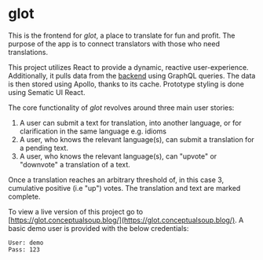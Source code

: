 # glot

This is the frontend for _glot_, a place to translate for fun and profit. The purpose of the app is to connect translators with those who need translations.

This project utilizes React to provide a dynamic, reactive user-experience. Additionally, it pulls data from the [backend](https://github.com/m4thayus/glot-backend) using GraphQL queries. The data is then stored using Apollo, thanks to its cache. Prototype styling is done using Sematic UI React.

The core functionality of _glot_ revolves around three main user stories:
1. A user can submit a text for translation, into another language, or for clarification in the same language e.g. idioms
2. A user, who knows the relevant language(s), can submit a translation for a pending text.
3. A user, who knows the relevant language(s), can "upvote" or "downvote" a translation of a text.

Once a translation reaches an arbitrary threshold of, in this case 3, cumulative positive (i.e "up") votes. The translation and text are marked complete.

To view a live version of this project go to [https://glot.conceptualsoup.blog/](https://glot.conceptualsoup.blog/). A basic demo user is provided with the below credentials:

    User: demo
    Pass: 123
